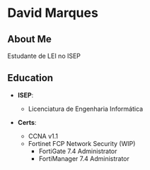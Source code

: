# David Marques

## About Me

Estudante de LEI no ISEP

## Education

- **ISEP**:
  - Licenciatura de Engenharia Informática

- **Certs**:
  - CCNA v1.1
  - Fortinet FCP Network Security (WIP)
    - FortiGate 7.4 Administrator
    - FortiManager 7.4 Administrator  


<!---
demonxblaze/demonxblaze is a ✨ special ✨ repository because its `README.md` (this file) appears on your GitHub profile.
You can click the Preview link to take a look at your changes.
--->
